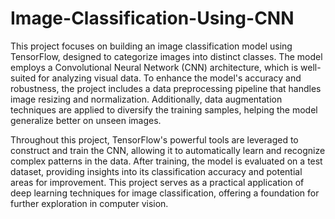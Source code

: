# Image-Classification-Using-CNN
This project focuses on building an image classification model using TensorFlow, designed to categorize images into distinct classes. The model employs a Convolutional Neural Network (CNN) architecture, which is well-suited for analyzing visual data. To enhance the model's accuracy and robustness, the project includes a data preprocessing pipeline that handles image resizing and normalization. Additionally, data augmentation techniques are applied to diversify the training samples, helping the model generalize better on unseen images.

Throughout this project, TensorFlow's powerful tools are leveraged to construct and train the CNN, allowing it to automatically learn and recognize complex patterns in the data. After training, the model is evaluated on a test dataset, providing insights into its classification accuracy and potential areas for improvement. This project serves as a practical application of deep learning techniques for image classification, offering a foundation for further exploration in computer vision.
